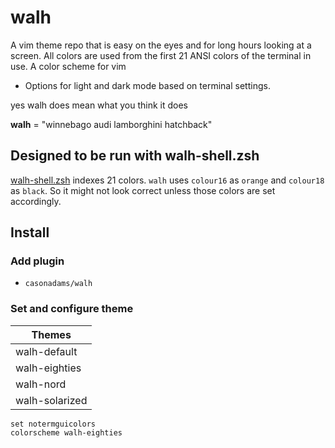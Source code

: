 # walh

A vim theme repo that is easy on the eyes and for long hours looking at a
screen. All colors are used from the first 21 ANSI colors of the terminal in
use. A color scheme for vim

- Options for light and dark mode based on terminal settings.

yes walh does mean what you think it does

**walh** = "winnebago audi lamborghini hatchback"

## Designed to be run with walh-shell.zsh

[walh-shell.zsh](https://github.com/casonadams/walh-shell.zsh) indexes 21 colors.
`walh` uses `colour16` as `orange` and `colour18` as `black`. So it might not
look correct unless those colors are set accordingly.

## Install

### Add plugin

- `casonadams/walh`

### Set and configure theme

| Themes         |
| -------------- |
| walh-default   |
| walh-eighties  |
| walh-nord      |
| walh-solarized |

```init.vim
set notermguicolors
colorscheme walh-eighties
```
